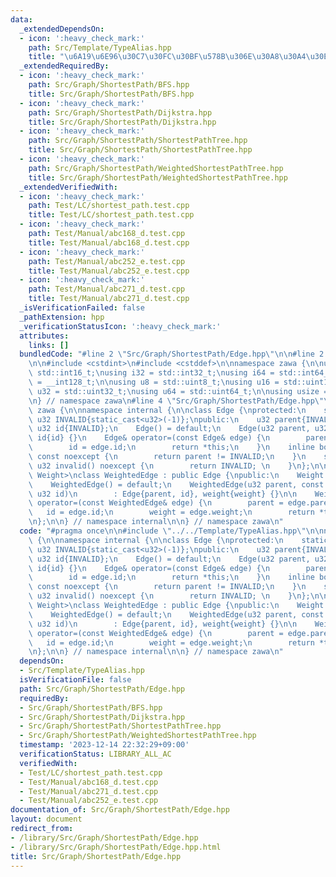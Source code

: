 ```yaml
---
data:
  _extendedDependsOn:
  - icon: ':heavy_check_mark:'
    path: Src/Template/TypeAlias.hpp
    title: "\u6A19\u6E96\u30C7\u30FC\u30BF\u578B\u306E\u30A8\u30A4\u30EA\u30A2\u30B9"
  _extendedRequiredBy:
  - icon: ':heavy_check_mark:'
    path: Src/Graph/ShortestPath/BFS.hpp
    title: Src/Graph/ShortestPath/BFS.hpp
  - icon: ':heavy_check_mark:'
    path: Src/Graph/ShortestPath/Dijkstra.hpp
    title: Src/Graph/ShortestPath/Dijkstra.hpp
  - icon: ':heavy_check_mark:'
    path: Src/Graph/ShortestPath/ShortestPathTree.hpp
    title: Src/Graph/ShortestPath/ShortestPathTree.hpp
  - icon: ':heavy_check_mark:'
    path: Src/Graph/ShortestPath/WeightedShortestPathTree.hpp
    title: Src/Graph/ShortestPath/WeightedShortestPathTree.hpp
  _extendedVerifiedWith:
  - icon: ':heavy_check_mark:'
    path: Test/LC/shortest_path.test.cpp
    title: Test/LC/shortest_path.test.cpp
  - icon: ':heavy_check_mark:'
    path: Test/Manual/abc168_d.test.cpp
    title: Test/Manual/abc168_d.test.cpp
  - icon: ':heavy_check_mark:'
    path: Test/Manual/abc252_e.test.cpp
    title: Test/Manual/abc252_e.test.cpp
  - icon: ':heavy_check_mark:'
    path: Test/Manual/abc271_d.test.cpp
    title: Test/Manual/abc271_d.test.cpp
  _isVerificationFailed: false
  _pathExtension: hpp
  _verificationStatusIcon: ':heavy_check_mark:'
  attributes:
    links: []
  bundledCode: "#line 2 \"Src/Graph/ShortestPath/Edge.hpp\"\n\n#line 2 \"Src/Template/TypeAlias.hpp\"\
    \n\n#include <cstdint>\n#include <cstddef>\n\nnamespace zawa {\n\nusing i16 =\
    \ std::int16_t;\nusing i32 = std::int32_t;\nusing i64 = std::int64_t;\nusing i128\
    \ = __int128_t;\n\nusing u8 = std::uint8_t;\nusing u16 = std::uint16_t;\nusing\
    \ u32 = std::uint32_t;\nusing u64 = std::uint64_t;\n\nusing usize = std::size_t;\n\
    \n} // namespace zawa\n#line 4 \"Src/Graph/ShortestPath/Edge.hpp\"\n\nnamespace\
    \ zawa {\n\nnamespace internal {\n\nclass Edge {\nprotected:\n    static constexpr\
    \ u32 INVALID{static_cast<u32>(-1)};\npublic:\n    u32 parent{INVALID}; \n   \
    \ u32 id{INVALID};\n    Edge() = default;\n    Edge(u32 parent, u32 id) : parent{parent},\
    \ id{id} {}\n    Edge& operator=(const Edge& edge) {\n        parent = edge.parent;\n\
    \        id = edge.id;\n        return *this;\n    }\n    inline bool exist()\
    \ const noexcept {\n        return parent != INVALID;\n    }\n    static constexpr\
    \ u32 invalid() noexcept {\n        return INVALID; \n    }\n};\n\ntemplate <class\
    \ Weight>\nclass WeightedEdge : public Edge {\npublic:\n    Weight weight{INVALID};\n\
    \    WeightedEdge() = default;\n    WeightedEdge(u32 parent, const Weight& weight,\
    \ u32 id)\n        : Edge{parent, id}, weight{weight} {}\n\n    WeightedEdge&\
    \ operator=(const WeightedEdge& edge) {\n        parent = edge.parent;\n     \
    \   id = edge.id;\n        weight = edge.weight;\n        return *this;\n    }\n\
    \n};\n\n} // namespace internal\n\n} // namespace zawa\n"
  code: "#pragma once\n\n#include \"../../Template/TypeAlias.hpp\"\n\nnamespace zawa\
    \ {\n\nnamespace internal {\n\nclass Edge {\nprotected:\n    static constexpr\
    \ u32 INVALID{static_cast<u32>(-1)};\npublic:\n    u32 parent{INVALID}; \n   \
    \ u32 id{INVALID};\n    Edge() = default;\n    Edge(u32 parent, u32 id) : parent{parent},\
    \ id{id} {}\n    Edge& operator=(const Edge& edge) {\n        parent = edge.parent;\n\
    \        id = edge.id;\n        return *this;\n    }\n    inline bool exist()\
    \ const noexcept {\n        return parent != INVALID;\n    }\n    static constexpr\
    \ u32 invalid() noexcept {\n        return INVALID; \n    }\n};\n\ntemplate <class\
    \ Weight>\nclass WeightedEdge : public Edge {\npublic:\n    Weight weight{INVALID};\n\
    \    WeightedEdge() = default;\n    WeightedEdge(u32 parent, const Weight& weight,\
    \ u32 id)\n        : Edge{parent, id}, weight{weight} {}\n\n    WeightedEdge&\
    \ operator=(const WeightedEdge& edge) {\n        parent = edge.parent;\n     \
    \   id = edge.id;\n        weight = edge.weight;\n        return *this;\n    }\n\
    \n};\n\n} // namespace internal\n\n} // namespace zawa\n"
  dependsOn:
  - Src/Template/TypeAlias.hpp
  isVerificationFile: false
  path: Src/Graph/ShortestPath/Edge.hpp
  requiredBy:
  - Src/Graph/ShortestPath/BFS.hpp
  - Src/Graph/ShortestPath/Dijkstra.hpp
  - Src/Graph/ShortestPath/ShortestPathTree.hpp
  - Src/Graph/ShortestPath/WeightedShortestPathTree.hpp
  timestamp: '2023-12-14 22:32:29+09:00'
  verificationStatus: LIBRARY_ALL_AC
  verifiedWith:
  - Test/LC/shortest_path.test.cpp
  - Test/Manual/abc168_d.test.cpp
  - Test/Manual/abc271_d.test.cpp
  - Test/Manual/abc252_e.test.cpp
documentation_of: Src/Graph/ShortestPath/Edge.hpp
layout: document
redirect_from:
- /library/Src/Graph/ShortestPath/Edge.hpp
- /library/Src/Graph/ShortestPath/Edge.hpp.html
title: Src/Graph/ShortestPath/Edge.hpp
---
```

